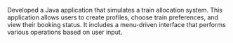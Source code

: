 Developed a Java application that simulates a train allocation system.
This application allows users to create profiles, choose train preferences, and view their booking status.
It includes a menu-driven interface that performs various operations based on user input.
